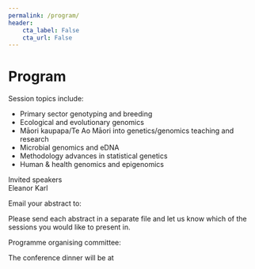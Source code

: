 ```yaml
---
permalink: /program/
header:
    cta_label: False
    cta_url: False
---
```


<span></span>

# Program

<!-- [**Click here for the conference programme**](https://vuwgenomics.github.io/mapnet2019.github.io/pdfs/MapNet2019programme.pdf).-->

Session topics include:
- Primary sector genotyping and breeding
- Ecological and evolutionary genomics
- Māori kaupapa/Te Ao Māori into genetics/genomics teaching and research
- Microbial genomics and eDNA
- Methodology advances in statistical genetics
- Human & health genomics and epigenomics

Invited speakers<br/>
Eleanor Karl

Email your abstract to: <!-- <mapnet2019@vuw.ac.nz> -->

Please send each abstract in a separate file and let us know which of the sessions you would like to present in.

Programme organising committee:

The conference dinner will be at <!-- [The Backbencher Gastropub](http://www.backbencher.co.nz/) located at [34 Molesworth Street in Thorndon](https://goo.gl/maps/remHhKdHvp9sqDaDA) on the evening of Monday 18 November. The dinner is limited to 75 tickets and costs $45pp. Please get in quick with your MapNet2019 registeration if you would like to secure a seat for that event.-->


